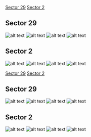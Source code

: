 [Sector 29](#sector29)
[Sector 2](#sector2)

<a name = "sector29"></a>
## Sector 29
![alt text](/tt/WASP-005_Sector_29/WASP-005_Sector_29_a_TimeSeries.png)
![alt text](/tt/WASP-005_Sector_29/WASP-005_Sector_29_b_FoldedLightCurve.png)
![alt text](/tt/WASP-005_Sector_29/WASP-005_Sector_29_b_IndividualTransitsWithFit.png)
![alt text](/tt/WASP-005_Sector_29/WASP-005_Sector_29_c_TimingResiduals.png)

<a name = "sector2"></a>
## Sector 2
![alt text](/tt/WASP-005_Sector_2/WASP-005_Sector_2_a_TimeSeries.png)
![alt text](/tt/WASP-005_Sector_2/WASP-005_Sector_2_b_FoldedLightCurve.png)
![alt text](/tt/WASP-005_Sector_2/WASP-005_Sector_2_b_IndividualTransitsWithFit.png)
![alt text](/tt/WASP-005_Sector_2/WASP-005_Sector_2_c_TimingResiduals.png)

[Sector 29](#sector29)
[Sector 2](#sector2)

<a name = "sector29"></a>
## Sector 29
![alt text](/tt/WASP-005_Sector_29/WASP-005_Sector_29_a_TimeSeries.png)
![alt text](/tt/WASP-005_Sector_29/WASP-005_Sector_29_b_FoldedLightCurve.png)
![alt text](/tt/WASP-005_Sector_29/WASP-005_Sector_29_b_IndividualTransitsWithFit.png)
![alt text](/tt/WASP-005_Sector_29/WASP-005_Sector_29_c_TimingResiduals.png)

<a name = "sector2"></a>
## Sector 2
![alt text](/tt/WASP-005_Sector_2/WASP-005_Sector_2_a_TimeSeries.png)
![alt text](/tt/WASP-005_Sector_2/WASP-005_Sector_2_b_FoldedLightCurve.png)
![alt text](/tt/WASP-005_Sector_2/WASP-005_Sector_2_b_IndividualTransitsWithFit.png)
![alt text](/tt/WASP-005_Sector_2/WASP-005_Sector_2_c_TimingResiduals.png)

